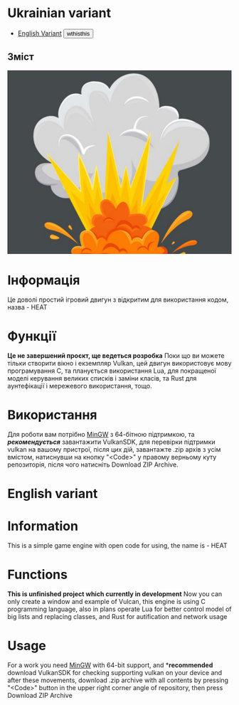 # Ukrainian variant
- [English Variant](#english-variant)
<button>wthisthis</button>

## Зміст
![Engine Logo](/icon.png)
# Інформація
Це доволі простий ігровий двигун з відкритим для використання кодом, назва - HEAT
# Функції
**Це не завершений проєкт, ще ведеться розробка** Поки що ви можете тільки створити вікно і екземпляр Vulkan, цей двигун використовує мову програмування C, та планується використання Lua, для покращеної моделі керування великих списків і заміни класів, та Rust для аунтефікації і мережевого використання, тощо.
# Використання
Для роботи вам потрібно <a href="https://code.visualstudio.com/docs/cpp/config-mingw
" target="_blank">MinGW</a> з 64-бітною підтримкою, та ***рекомендується*** завантажити VulkanSDK, для перевірки підтримки vulkan на вашому пристрої, після цих дій, завантажте .zip архів з усім вмістом, натиснувши на кнопку "\<Code>" у правому верньому куту репозиторія, після чого натисніть Download ZIP Archive.

# English variant
# Information
This is a simple game engine with open code for using, the name is - HEAT
# Functions
**This is unfinished project which currently in development** Now you can only create a window and example of Vulcan, this engine is using C programming language, also in plans operate Lua for better control model of big lists and replacing classes, and Rust for autification and network usage
# Usage
For a work you need <a href="https://code.visualstudio.com/docs/cpp/config-mingw" target="_blank">MinGW</a> with 64-bit support, and ***recommended** download VulkanSDK for checking supporting vulkan on your device and after these movements, download .zip archive with all contents by pressing "\<Code>" button in the upper right corner angle of repository, then press Download ZIP Archive
